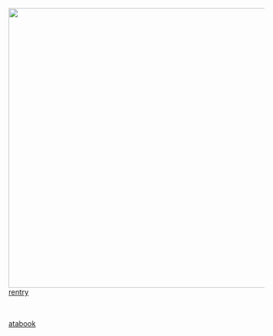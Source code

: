 

   <br>
  
<img align="left" src="https://i.postimg.cc/BQgf4ZWY/Untitled180-20250208221202-2.png" width=750 height=550>
<br>
<br>
 
[rentry](https://rentry.co/anesthesia)

<br>

[atabook](https://ghostie.atabook.org/)

<br>

